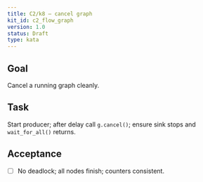 ```yaml
---
title: C2/k8 — cancel graph
kit_id: c2_flow_graph
version: 1.0
status: Draft
type: kata
---
```

## Goal
Cancel a running graph cleanly.
## Task
Start producer; after delay call `g.cancel()`; ensure sink stops and `wait_for_all()` returns.
## Acceptance
- [ ] No deadlock; all nodes finish; counters consistent.